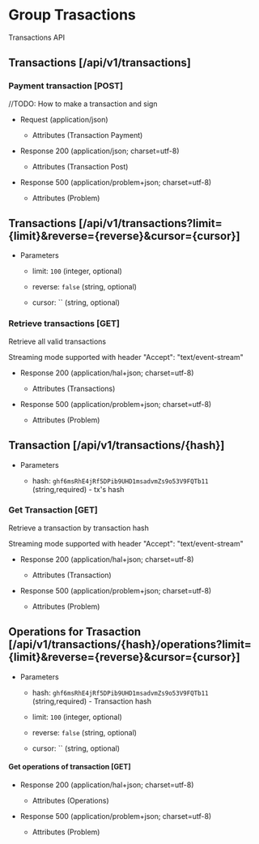 # Group Trasactions
Transactions API


## Transactions [/api/v1/transactions]


### Payment transaction  [POST]
//TODO: How to make a transaction and sign

+ Request (application/json)
    
    + Attributes (Transaction Payment)

+ Response 200 (application/json; charset=utf-8)
    
    + Attributes (Transaction Post)

+ Response 500 (application/problem+json; charset=utf-8)

    + Attributes (Problem)

## Transactions [/api/v1/transactions?limit={limit}&reverse={reverse}&cursor={cursor}]
+ Parameters
    
    + limit: `100` (integer, optional)
    
    + reverse: `false` (string, optional)
    
    + cursor: `` (string, optional)

### Retrieve transactions [GET]
<p> Retrieve all valid transactions </p>

<p> Streaming mode supported with header "Accept": "text/event-stream" </p>

+ Response 200 (application/hal+json; charset=utf-8)

    + Attributes (Transactions)

+ Response 500 (application/problem+json; charset=utf-8)

    + Attributes (Problem)

## Transaction [/api/v1/transactions/{hash}]

+ Parameters
    
    + hash: `ghf6msRhE4jRf5DPib9UHD1msadvmZs9o53V9FQTb11` (string,required) - tx's hash
    
### Get Transaction [GET]
<p> Retrieve a transaction by transaction hash </p>

<p> Streaming mode supported with header "Accept": "text/event-stream" </p>

+ Response 200 (application/hal+json; charset=utf-8)

    + Attributes (Transaction)

+ Response 500 (application/problem+json; charset=utf-8)

    + Attributes (Problem)

## Operations for Trasaction [/api/v1/transactions/{hash}/operations?limit={limit}&reverse={reverse}&cursor={cursor}]

+ Parameters
    
    + hash: `ghf6msRhE4jRf5DPib9UHD1msadvmZs9o53V9FQTb11` (string,required) - Transaction hash
    
    + limit: `100` (integer, optional)
        
    + reverse: `false` (string, optional)
        
    + cursor: `` (string, optional)

#### Get operations of transaction [GET]

+ Response 200 (application/hal+json; charset=utf-8)
    
    + Attributes (Operations)

+ Response 500 (application/problem+json; charset=utf-8)

    + Attributes (Problem)

